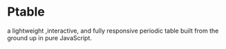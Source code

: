 # Ptable
a lightweight ,interactive, and fully responsive periodic table built from the ground up in pure JavaScript.
